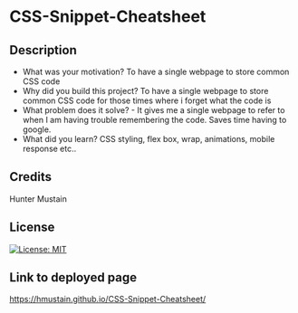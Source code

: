 # CSS-Snippet-Cheatsheet
## Description

- What was your motivation? To have a single webpage to store common CSS code
- Why did you build this project? To have a single webpage to store common CSS code for those times where i forget what the code is
- What problem does it solve? - It gives me a single webpage to refer to when I am having trouble remembering the code. Saves time having to google.
- What did you learn? CSS styling, flex box, wrap, animations, mobile response etc..


## Credits

Hunter Mustain

## License

[![License: MIT](https://img.shields.io/badge/License-MIT-yellow.svg)](https://opensource.org/licenses/MIT)

## Link to deployed page
https://hmustain.github.io/CSS-Snippet-Cheatsheet/

